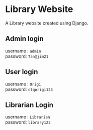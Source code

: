 # Library Website
 A Library website created using Django.  


## Admin login

username : `admin`  
password: `Tan@jim21`  

## User login


username : `Origi`  
password: `ctqorigi123`  
 
## Librarian Login


username : `Librarian`  
password: `library123`  
